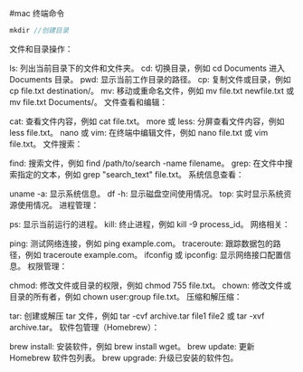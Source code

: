 #mac 终端命令

```c
mkdir //创建目录
```

文件和目录操作：

ls: 列出当前目录下的文件和文件夹。
cd: 切换目录，例如 cd Documents 进入 Documents 目录。
pwd: 显示当前工作目录的路径。
cp: 复制文件或目录，例如 cp file.txt destination/。
mv: 移动或重命名文件，例如 mv file.txt newfile.txt 或 mv file.txt Documents/。
文件查看和编辑：

cat: 查看文件内容，例如 cat file.txt。
more 或 less: 分屏查看文件内容，例如 less file.txt。
nano 或 vim: 在终端中编辑文件，例如 nano file.txt 或 vim file.txt。
文件搜索：

find: 搜索文件，例如 find /path/to/search -name filename。
grep: 在文件中搜索指定的文本，例如 grep "search_text" file.txt。
系统信息查看：

uname -a: 显示系统信息。
df -h: 显示磁盘空间使用情况。
top: 实时显示系统资源使用情况。
进程管理：

ps: 显示当前运行的进程。
kill: 终止进程，例如 kill -9 process_id。
网络相关：

ping: 测试网络连接，例如 ping example.com。
traceroute: 跟踪数据包的路径，例如 traceroute example.com。
ifconfig 或 ipconfig: 显示网络接口配置信息。
权限管理：

chmod: 修改文件或目录的权限，例如 chmod 755 file.txt。
chown: 修改文件或目录的所有者，例如 chown user:group file.txt。
压缩和解压缩：

tar: 创建或解压 tar 文件，例如 tar -cvf archive.tar file1 file2 或 tar -xvf archive.tar。
软件包管理（Homebrew）：

brew install: 安装软件，例如 brew install wget。
brew update: 更新 Homebrew 软件包列表。
brew upgrade: 升级已安装的软件包。